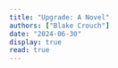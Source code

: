 ```yaml
---
title: "Upgrade: A Novel"
authors: ["Blake Crouch"]
date: "2024-06-30"
display: true
read: true
---
```


